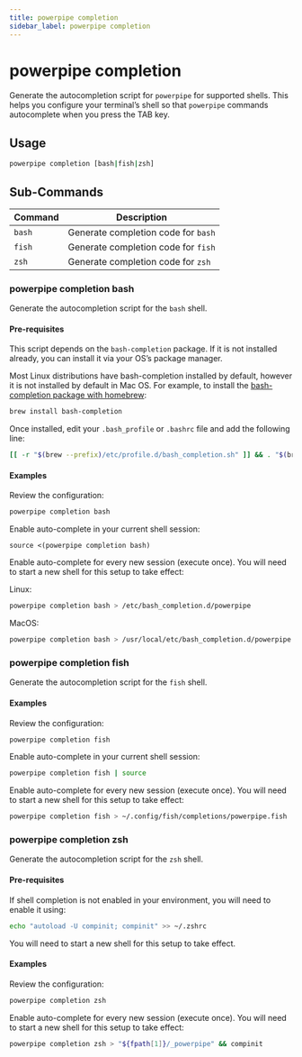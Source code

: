 ```yaml
---
title: powerpipe completion
sidebar_label: powerpipe completion
---
```



# powerpipe completion
Generate the autocompletion script for `powerpipe` for supported shells. This helps you configure your terminal’s shell so that `powerpipe` commands autocomplete when you press the TAB key.

## Usage
```bash
powerpipe completion [bash|fish|zsh]
```

## Sub-Commands

| Command | Description
|-|-
| `bash` | Generate completion code for `bash`
| `fish` | Generate completion code for `fish`
| `zsh`  | Generate completion code for `zsh`

### powerpipe completion bash
Generate the autocompletion script for the `bash` shell.

#### Pre-requisites
This script depends on the `bash-completion` package. If it is not installed already, you can install it via your OS’s package manager.  

Most Linux distributions have bash-completion installed by default, however it is not installed by default in Mac OS.  For example, to install the [bash-completion package with homebrew](https://formulae.brew.sh/formula/bash-completion@2):

```bash
brew install bash-completion
```
Once installed, edit your `.bash_profile` or `.bashrc` file and add the following line:
```bash
[[ -r "$(brew --prefix)/etc/profile.d/bash_completion.sh" ]] && . "$(brew --prefix)/etc/profile.d/bash_completion.sh"

```
<!--
source $(brew --prefix)/etc/bash_completion
-->
#### Examples

Review the configuration:

```bash
powerpipe completion bash
```


Enable auto-complete in your current shell session: 
```
source <(powerpipe completion bash)
```

Enable auto-complete for every new session (execute once).  You will need to start a new shell for this setup to take effect:

Linux: 
```bash
powerpipe completion bash > /etc/bash_completion.d/powerpipe
```

MacOS: 
```bash
powerpipe completion bash > /usr/local/etc/bash_completion.d/powerpipe
```


### powerpipe completion fish

Generate the autocompletion script for the `fish` shell.

#### Examples

Review the configuration:

```bash
powerpipe completion fish
```

Enable auto-complete in your current shell session: 
```bash
powerpipe completion fish | source
```

Enable auto-complete for every new session (execute once).  You will need to start a new shell for this setup to take effect:

```bash
powerpipe completion fish > ~/.config/fish/completions/powerpipe.fish
```


### powerpipe completion zsh

Generate the autocompletion script for the `zsh` shell.

#### Pre-requisites

If shell completion is not enabled in your environment, you will need to enable it using:

```bash
echo "autoload -U compinit; compinit" >> ~/.zshrc
```

You will need to start a new shell for this setup to take effect.


#### Examples

Review the configuration:

```bash
powerpipe completion zsh
```

Enable auto-complete for every new session (execute once).  You will need to start a new shell for this setup to take effect:
```bash
powerpipe completion zsh > "${fpath[1]}/_powerpipe" && compinit
```
